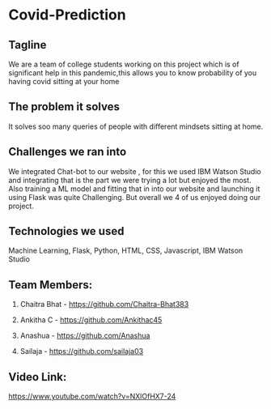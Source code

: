 # Covid-Prediction

## Tagline
We are a team of college students working on this project which is of significant help in this pandemic,this allows you to know probability of you having covid sitting at your home

## The problem it solves
It solves soo many queries of people with different mindsets sitting at home.

## Challenges we ran into
We integrated Chat-bot to our website , for this we used IBM Watson Studio and integrating that is the part we were trying a lot but enjoyed the most. Also training a ML model and fitting that in into our website and launching it using Flask was quite Challenging. But overall we 4 of us enjoyed doing our project.

## Technologies we used
Machine Learning, Flask, Python, HTML, CSS, Javascript, IBM Watson Studio

## Team Members:
1. Chaitra Bhat - https://github.com/Chaitra-Bhat383

2. Ankitha C - https://github.com/Ankithac45

3. Anashua - https://github.com/Anashua

4. Sailaja - https://github.com/sailaja03

## Video Link:
https://www.youtube.com/watch?v=NXlOfHX7-24


